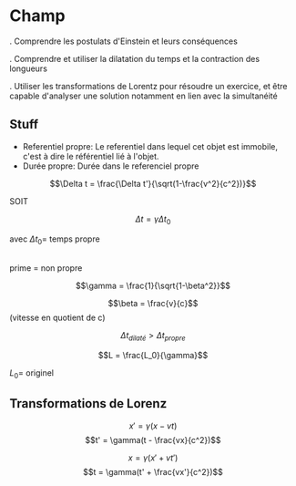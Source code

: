 # Champ

. Comprendre les postulats d'Einstein et leurs conséquences

. Comprendre et utiliser la dilatation du temps et la contraction des longueurs

. Utiliser les transformations de Lorentz pour résoudre un exercice, et être capable d'analyser une solution notamment en lien avec la simultanéité

## Stuff

- Referentiel propre: Le referentiel dans lequel cet objet est immobile, c'est à dire le référentiel lié à l'objet.
- Durée propre: Durée dans le referenciel propre


$$\Delta t = \frac{\Delta t'}{\sqrt(1-\frac{v^2}{c^2})}$$

SOIT

$$\Delta t = \gamma \Delta t_0$$

avec $\Delta t_0 =$ temps propre

<br>
prime = non propre
<br>

$$\gamma = \frac{1}{\sqrt{1-\beta^2}}$$

$$\beta = \frac{v}{c}$$
(vitesse en quotient de c)

$$\Delta t_{dilaté} > \Delta t_{propre}$$

$$L = \frac{L_0}{\gamma}$$

$L_0 =$ originel

## Transformations de Lorenz

$$x' = \gamma(x - vt)$$
$$t' = \gamma(t - \frac{vx}{c^2})$$

$$x = \gamma(x' + vt')$$
$$t = \gamma(t' + \frac{vx'}{c^2})$$